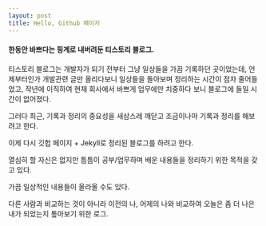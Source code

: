 ```yaml
---
layout: post
title: Hello, Github 페이지
---
```


#### 한동안 바쁘다는 핑계로 내버려둔 티스토리 블로그.

티스토리 블로그는 개발자가 되기 전부터 그냥 일상들을 가끔 기록하던 곳이었는데, 언제부터인가 개발관련 글만 올리다보니 일상들을 돌아보며 정리하는 시간이 점차 줄어들었고, 작년에 이직하여 현재 회사에서 바쁘게 업무에만 치중하다 보니 블로그에 들일 시간이 없어졌다.

그러다 최근, 기록과 정리의 중요성을 새삼스레 깨닫고 조금이나마 기록과 정리를 해보려고 한다.

이제 다시 깃헙 페이지 + Jekyll로 정리된 블로그를 하려고 한다.

열심히 할 자신은 없지만 틈틈이 공부/업무하며 배운 내용들을 정리하기 위한 목적을 갖고 있다.

가끔 일상적인 내용들이 올라올 수도 있다.

다른 사람과 비교하는 것이 아니라 이전의 나, 어제의 나와 비교하여 오늘은 좀 더 나은 내가 되었는지 톺아보기 위한 로그.